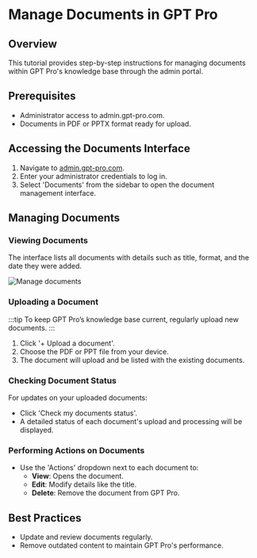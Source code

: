 # Manage Documents in GPT Pro

## Overview
This tutorial provides step-by-step instructions for managing documents within GPT Pro's knowledge base through the admin portal.

## Prerequisites
- Administrator access to admin.gpt-pro.com.
- Documents in PDF or PPTX format ready for upload.

## Accessing the Documents Interface
1. Navigate to [admin.gpt-pro.com](http://admin.gpt-pro.com).
2. Enter your administrator credentials to log in.
3. Select 'Documents' from the sidebar to open the document management interface.

## Managing Documents
### Viewing Documents
The interface lists all documents with details such as title, format, and the date they were added.

![Manage documents](/assets/img/gpt/documents.png)

### Uploading a Document
:::tip
To keep GPT Pro’s knowledge base current, regularly upload new documents.
:::
1. Click '+ Upload a document'.
2. Choose the PDF or PPT file from your device.
3. The document will upload and be listed with the existing documents.

### Checking Document Status
For updates on your uploaded documents:
- Click 'Check my documents status'.
- A detailed status of each document's upload and processing will be displayed.

### Performing Actions on Documents
- Use the 'Actions' dropdown next to each document to:
  - **View**: Opens the document.
  - **Edit**: Modify details like the title.
  - **Delete**: Remove the document from GPT Pro.

## Best Practices
- Update and review documents regularly.
- Remove outdated content to maintain GPT Pro's performance.
